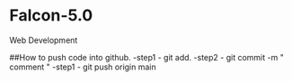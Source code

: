 # Falcon-5.0
Web Development



##How to push code into github.
-step1 - git add.
-step2 - git commit -m " comment "
-step1 - git push origin main